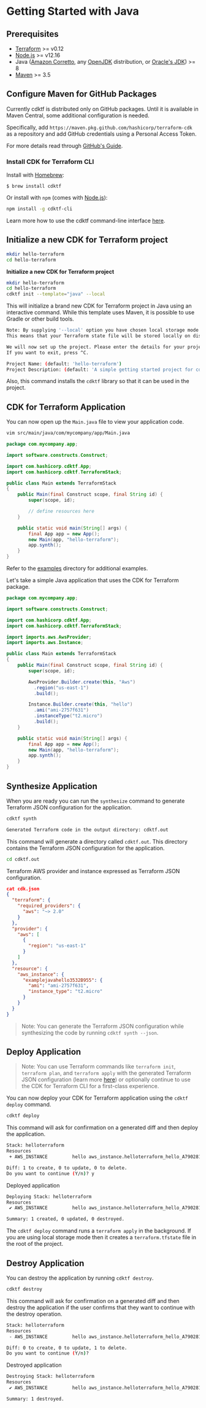 # Getting Started with Java

## Prerequisites

- [Terraform](https://www.terraform.io/downloads.html) >= v0.12
- [Node.js](https://nodejs.org) >= v12.16
- Java ([Amazon Corretto](https://aws.amazon.com/corretto/), any [OpenJDK](https://openjdk.java.net/install/index.html) distribution, or [Oracle's JDK](https://www.oracle.com/technetwork/java/javase/downloads/jdk8-downloads-2133151.html)) >= 8
- [Maven](https://maven.apache.org/download.cgi) >= 3.5

## Configure Maven for GitHub Packages
Currently cdktf is distributed only on GitHub packages. Until it is available in Maven Central, some additional configuration is needed.

Specifically, add `https://maven.pkg.github.com/hashicorp/terraform-cdk` as a repository and add GitHub credentials using a Personal Access Token.

For more details read through [GitHub's Guide](https://docs.github.com/en/free-pro-team@latest/packages/using-github-packages-with-your-projects-ecosystem/configuring-apache-maven-for-use-with-github-packages).

### Install CDK for Terraform CLI

Install with [Homebrew](https://brew.sh):

```shell
$ brew install cdktf
```
Or install with `npm` (comes with [Node.js](https://nodejs.org)):

```bash
npm install -g cdktf-cli
```

Learn more how to use the cdktf command-line interface [here](../cli-commands.md).

## Initialize a new CDK for Terraform project

```bash
mkdir hello-terraform
cd hello-terraform
```

**Initialize a new CDK for Terraform project**

```bash
mkdir hello-terraform
cd hello-terraform
cdktf init --template="java" --local
```

This will initialize a brand new CDK for Terraform project in Java using an interactive command. While this template uses Maven, it is possible to use Gradle or other build tools.

```bash
Note: By supplying '--local' option you have chosen local storage mode for storing the state of your stack.
This means that your Terraform state file will be stored locally on disk in a file 'terraform.tfstate' in the root of your project.

We will now set up the project. Please enter the details for your project.
If you want to exit, press ^C.

Project Name: (default: 'hello-terraform')
Project Description: (default: 'A simple getting started project for cdktf.')
```

Also, this command installs the `cdktf` library so that it can be used in the project.

## CDK for Terraform Application

You can now open up the `Main.java` file to view your application code.

```bash
vim src/main/java/com/mycompany/app/Main.java
```

```java
package com.mycompany.app;

import software.constructs.Construct;

import com.hashicorp.cdktf.App;
import com.hashicorp.cdktf.TerraformStack;

public class Main extends TerraformStack
{
    public Main(final Construct scope, final String id) {
        super(scope, id);

        // define resources here
    }

    public static void main(String[] args) {
        final App app = new App();
        new Main(app, "hello-terraform");
        app.synth();
    }
}
```

Refer to the [examples](../../examples/) directory for additional examples.

Let's take a simple Java application that uses the CDK for Terraform package.

```java
package com.mycompany.app;

import software.constructs.Construct;

import com.hashicorp.cdktf.App;
import com.hashicorp.cdktf.TerraformStack;

import imports.aws.AwsProvider;
import imports.aws.Instance;

public class Main extends TerraformStack
{
    public Main(final Construct scope, final String id) {
        super(scope, id);

        AwsProvider.Builder.create(this, "Aws")
          .region("us-east-1")
          .build();

        Instance.Builder.create(this, "hello")
          .ami("ami-2757f631")
          .instanceType("t2.micro")
          .build();
    }

    public static void main(String[] args) {
        final App app = new App();
        new Main(app, "hello-terraform");
        app.synth();
    }
}
```

## Synthesize Application

When you are ready you can run the `synthesize` command to generate Terraform JSON configuration for the application.

```bash
cdktf synth
```

```bash
Generated Terraform code in the output directory: cdktf.out
```

This command will generate a directory called `cdktf.out`. This directory contains the Terraform JSON configuration for
the application.

```bash
cd cdktf.out
```

Terraform AWS provider and instance expressed as Terraform JSON configuration.

```json
cat cdk.json
{
  "terraform": {
    "required_providers": {
      "aws": "~> 2.0"
    }
  },
  "provider": {
    "aws": [
      {
        "region": "us-east-1"
      }
    ]
  },
  "resource": {
    "aws_instance": {
      "examplejavahello3532B955": {
        "ami": "ami-2757f631",
        "instance_type": "t2.micro"
      }
    }
  }
}
```

> Note: You can generate the Terraform JSON configuration while synthesizing the code by running `cdktf synth --json`.

## Deploy Application

> Note: You can use Terraform commands like `terraform init`, `terraform plan`, and `terraform apply` with the generated
> Terraform JSON configuration (learn more [here](../working-with-cdk-for-terraform/synthesizing-config.md)) or optionally continue to use the CDK for Terraform CLI for a first-class experience.

You can now deploy your CDK for Terraform application using the `cdktf deploy` command.

```bash
cdktf deploy
```

This command will ask for confirmation on a generated diff and then deploy the application.

```bash
Stack: helloterraform
Resources
 + AWS_INSTANCE         hello aws_instance.helloterraform_hello_A790281A

Diff: 1 to create, 0 to update, 0 to delete.
Do you want to continue (Y/n)? y
```

Deployed application

```bash
Deploying Stack: helloterraform
Resources
 ✔ AWS_INSTANCE         hello aws_instance.helloterraform_hello_A790281A

Summary: 1 created, 0 updated, 0 destroyed.
```

The `cdktf deploy` command runs a `terraform apply` in the background. If you are using local storage mode then it creates a `terraform.tfstate` file in the root of the project.

## Destroy Application

You can destroy the application by running `cdktf destroy`.

```bash
cdktf destroy
```

This command will ask for confirmation on a generated diff and then destroy the application if
the user confirms that they want to continue with the destroy operation.

```bash
Stack: helloterraform
Resources
 - AWS_INSTANCE         hello aws_instance.helloterraform_hello_A790281A

Diff: 0 to create, 0 to update, 1 to delete.
Do you want to continue (Y/n)?
```

Destroyed application

```bash
Destroying Stack: helloterraform
Resources
 ✔ AWS_INSTANCE         hello aws_instance.helloterraform_hello_A790281A

Summary: 1 destroyed.
```
